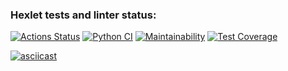 ### Hexlet tests and linter status:
[![Actions Status](https://github.com/ntenengolts/python-project-50/actions/workflows/hexlet-check.yml/badge.svg)](https://github.com/ntenengolts/python-project-50/actions)
[![Python CI](https://github.com/ntenengolts/python-project-50/actions/workflows/ci.yml/badge.svg)](https://github.com/ntenengolts/python-project-50/actions/workflows/ci.yml)
[![Maintainability](https://api.codeclimate.com/v1/badges/fbbc78af67611cd43906/maintainability)](https://codeclimate.com/github/ntenengolts/python-project-50/maintainability)
[![Test Coverage](https://api.codeclimate.com/v1/badges/fbbc78af67611cd43906/test_coverage)](https://codeclimate.com/github/ntenengolts/python-project-50/test_coverage)

[![asciicast](https://asciinema.org/a/DKmdYZRweynVIoTd0XbaEM7gs.svg)](https://asciinema.org/a/DKmdYZRweynVIoTd0XbaEM7gs)

